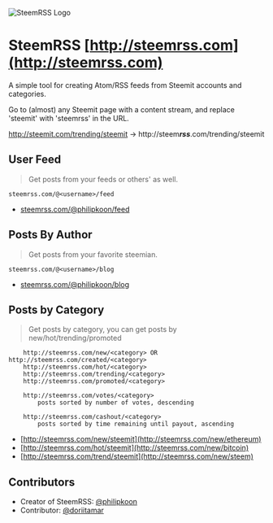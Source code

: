 ![SteemRSS Logo](https://steemitimages.com/DQmfLTv5teUHGnXEJa1dkg1pU6WDoLLR5Czn3Tq9QgHjA9X/steemrss.png)

# SteemRSS [http://steemrss.com](http://steemrss.com)

A simple tool for creating Atom/RSS feeds from Steemit accounts and categories.

Go to (almost) any Steemit page with a content stream, and replace 'steemit' with 'steemrss' in the URL. 

http://steemit.com/trending/steemit -> http://steem***rss***.com/trending/steemit


## User Feed
> Get posts from your feeds or others' as well.

`steemrss.com/@<username>/feed`

*   [steemrss.com/@philipkoon/feed](http://steemrss.com/@philipkoon/feed)

## Posts By Author

> Get posts from your favorite steemian.

`steemrss.com/@<username>/blog`

*   [steemrss.com/@philipkoon/blog](http://steemrss.com/@philipkoon/blog)

## Posts by Category

> Get posts by category, you can get posts by new/hot/trending/promoted

        http://steemrss.com/new/<category> OR http://steemrss.com/created/<category>
        http://steemrss.com/hot/<category>
        http://steemrss.com/trending/<category>
        http://steemrss.com/promoted/<category>

        http://steemrss.com/votes/<category>
        	posts sorted by number of votes, descending

        http://steemrss.com/cashout/<category>
        	posts sorted by time remaining until payout, ascending

* [http://steemrss.com/new/steemit](http://steemrss.com/new/ethereum)
* [http://steemrss.com/hot/steemit](http://steemrss.com/new/bitcoin)
* [http://steemrss.com/trend/steemit](http://steemrss.com/new/steem)

## Contributors

* Creator of SteemRSS: [@philipkoon](http://steemit.com/@philipkoon)
* Contributor: [@doriitamar](http://steemit.com/@doriitamar)